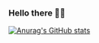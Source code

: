 ### Hello there 👋🏾

[![Anurag's GitHub stats](https://github-readme-stats.vercel.app/api?username=Gus657&count_private=true&hide=stars,contribs&show_icons=true&theme=radical)](https://github.com/anuraghazra/github-readme-stats)

<!--



**Gus657/Gus657** is a ✨ _special_ ✨ repository because its `README.md` (this file) appears on your GitHub profile.

Here are some ideas to get you started:

- 🔭 I’m currently working on ...
- 🌱 I’m currently learning ...
- 👯 I’m looking to collaborate on ...
- 🤔 I’m looking for help with ...
- 💬 Ask me about ...
- 📫 How to reach me: ...
- 😄 Pronouns: ...
- ⚡ Fun fact: ...
-->

